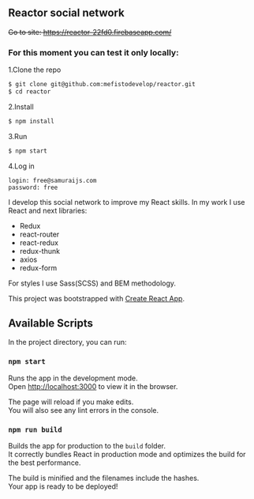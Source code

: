 ## Reactor social network

~~Go to site: https://reactor-22fd0.firebaseapp.com/~~

### For this moment you can test it only locally:

1.Clone the repo

```sh
$ git clone git@github.com:mefistodevelop/reactor.git
$ cd reactor
```

2.Install

```sh
$ npm install
```

3.Run

```sh
$ npm start
```

4.Log in

```
login: free@samuraijs.com
password: free
```

I develop this social network to improve my React skills.
In my work I use React and next libraries:

- Redux
- react-router
- react-redux
- redux-thunk
- axios
- redux-form

For styles I use Sass(SCSS) and BEM methodology.

This project was bootstrapped with [Create React App](https://github.com/facebook/create-react-app).

## Available Scripts

In the project directory, you can run:

### `npm start`

Runs the app in the development mode.<br />
Open [http://localhost:3000](http://localhost:3000) to view it in the browser.

The page will reload if you make edits.<br />
You will also see any lint errors in the console.

### `npm run build`

Builds the app for production to the `build` folder.<br />
It correctly bundles React in production mode and optimizes the build for the best performance.

The build is minified and the filenames include the hashes.<br />
Your app is ready to be deployed!
